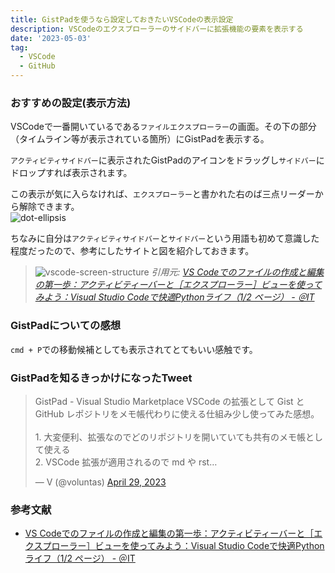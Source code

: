 ```yaml
---
title: GistPadを使うなら設定しておきたいVSCodeの表示設定
description: VSCodeのエクスプローラーのサイドバーに拡張機能の要素を表示する
date: '2023-05-03'
tag:
  - VSCode
  - GitHub
---
```


### おすすめの設定(表示方法)
VSCodeで一番開いているである`ファイルエクスプローラー`の画面。その下の部分（タイムライン等が表示されている箇所）にGistPadを表示する。  

`アクティビティサイドバー`に表示されたGistPadのアイコンをドラッグし`サイドバー`にドロップすれば表示されます。  

この表示が気に入らなければ、`エクスプローラー`と書かれた右のば三点リーダーから解除できます。  
![dot-ellipsis](https://i.gyazo.com/344c5efc3d00536d832df6bf8fd38ff4.png)

ちなみに自分は`アクティビティサイドバー`と`サイドバー`という用語も初めて意識した程度だったので、参考にしたサイトと図を紹介しておきます。
> ![vscode-screen-structure](https://image.itmedia.co.jp/ait/articles/2105/14/di-vscp0201.gif)
> <cite>引用元: [VS Codeでのファイルの作成と編集の第一歩：アクティビティーバーと［エクスプローラー］ビューを使ってみよう：Visual Studio Codeで快適Pythonライフ（1/2 ページ） - ＠IT](https://atmarkit.itmedia.co.jp/ait/articles/2105/14/news025.html)</cite>

### GistPadについての感想
`cmd + P`での移動候補としても表示されてとてもいい感触です。

### GistPadを知るきっかけになったTweet

<blockquote class="twitter-tweet"><p lang="ja" dir="ltr">GistPad - Visual Studio Marketplace VSCode の拡張として Gist と GitHub レポジトリをメモ帳代わりに使える仕組み少し使ってみた感想。<br><br>1. 大変便利、拡張なのでどのリポジトリを開いていても共有のメモ帳として使える<br>2. VSCode 拡張が適用されるので md や rst…</p>&mdash; V (@voluntas) <a href="https://twitter.com/voluntas/status/1652150281298407424?ref_src=twsrc%5Etfw">April 29, 2023</a></blockquote> <script async src="https://platform.twitter.com/widgets.js" charset="utf-8"></script>


### 参考文献
- [VS Codeでのファイルの作成と編集の第一歩：アクティビティーバーと［エクスプローラー］ビューを使ってみよう：Visual Studio Codeで快適Pythonライフ（1/2 ページ） - ＠IT](https://atmarkit.itmedia.co.jp/ait/articles/2105/14/news025.html)
